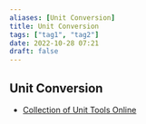 ```yaml
---
aliases: [Unit Conversion]
title: Unit Conversion
tags: ["tag1", "tag2"]
date: 2022-10-28 07:21
draft: false
---
```


## Unit Conversion

- [Collection of Unit Tools Online](https://codebeautify.org/unit-tools)
